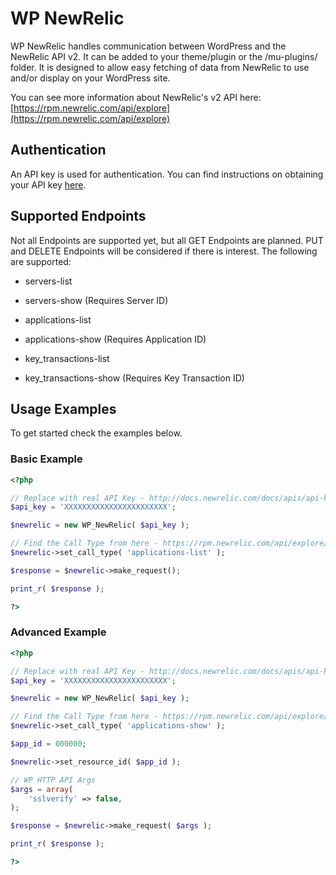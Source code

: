 # WP NewRelic

WP NewRelic handles communication between WordPress and the NewRelic API v2. It can be added to your theme/plugin or the /mu-plugins/ folder. It is designed to allow easy fetching of data from NewRelic to use and/or display on your WordPress site.

You can see more information about NewRelic's v2 API here: [https://rpm.newrelic.com/api/explore](https://rpm.newrelic.com/api/explore)

## Authentication

An API key is used for authentication. You can find instructions on obtaining your API key [here](https://docs.newrelic.com/docs/apis/api-key).

## Supported Endpoints

Not all Endpoints are supported yet, but all GET Endpoints are planned. PUT and DELETE Endpoints will be considered if there is interest. The following are supported:

* servers-list
* servers-show (Requires Server ID)

* applications-list
* applications-show (Requires Application ID)

* key_transactions-list
* key_transactions-show (Requires Key Transaction ID)

## Usage Examples

To get started check the examples below.

### Basic Example

```php
<?php

// Replace with real API Key - http://docs.newrelic.com/docs/apis/api-key
$api_key = 'XXXXXXXXXXXXXXXXXXXXXXX';

$newrelic = new WP_NewRelic( $api_key );

// Find the Call Type from here - https://rpm.newrelic.com/api/explore/
$newrelic->set_call_type( 'applications-list' );

$response = $newrelic->make_request();

print_r( $response );

?>
```

### Advanced Example

```php
<?php

// Replace with real API Key - http://docs.newrelic.com/docs/apis/api-key
$api_key = 'XXXXXXXXXXXXXXXXXXXXXXX';

$newrelic = new WP_NewRelic( $api_key );

// Find the Call Type from here - https://rpm.newrelic.com/api/explore/
$newrelic->set_call_type( 'applications-show' );

$app_id = 000000;

$newrelic->set_resource_id( $app_id );

// WP HTTP API Args
$args = array(
    'sslverify' => false,
);

$response = $newrelic->make_request( $args );

print_r( $response );

?>
```